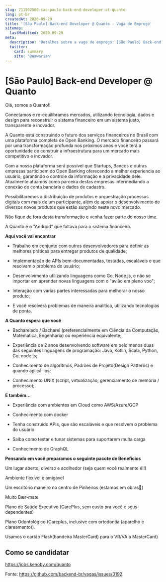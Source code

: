 ```yaml
---
slug: 711502500-sao-paulo-back-end-developer-at-quanto
lang: pt-br
createdAt: 2020-09-29
title: '[São Paulo] Back-end Developer @ Quanto - Vaga de Emprego'
sitemap:
  lastModified: 2020-09-29
meta:
  description: 'Detalhes sobre a vaga de emprego: [São Paulo] Back-end Developer @ Quanto'
  twitter:
    card: summary
    site: '@nawarian'
---
```


# [São Paulo] Back-end Developer @ Quanto

Olá, somos a Quanto!!

Conectamos e re-equilibramos mercados, utilizando tecnologia, dados e design para reconstruir o sistema financeiro em um sistema justo, transparente e inovador. 

A Quanto está construindo o futuro dos serviços financeiros no Brasil com uma plataforma completa de Open Banking. O mercado financeiro passará por uma transformação profunda nos próximos anos e você terá a oportunidade de construir a infraestrutura para um mercado mais competitivo e inovador.

Com a nossa plataforma será possível que Startups, Bancos e outras empresas participem do Open Banking oferecendo a melhor experiencia ao usuário, garantindo o controle da informação e a privacidade dele.
Atualmente atuamos como parceira destas empresas intermediando a conexão de conta bancária e dados de cadastro. 

Possibilitaremos a distribuição de produtos e orquestração processos digitais com mais de um participante, além de apoiar o desenvolvimento de diversos novos produtos que estão surgindo neste novo mercado.

Não fique de fora desta transformação e venha fazer parte do nosso time.

A Quanto é o "Android" que faltava para o sistema financeiro.


**Aqui você vai encontrar**

- Trabalho em conjunto com outros desenvolvedores para definir as melhores práticas para entregar produtos de qualidade;
 
- Implementação de APIs bem-documentadas, testadas, escaláveis e que resolvam o problema do usuário;

- Desenvolvimento utilizando linguagens como Go, Node.js, e não se importar em aprender novas linguagens com o "avião em pleno voo";

- Interação com várias partes interessadas para melhorar o nosso produto;

- E você resolverá problemas de maneira analítica, utilizando tecnologias de ponta.

**A Quanto espera que você**

- Bacharelado / Bacharel (preferencialmente em Ciência da Computação, Matemática, Engenharia) ou experiência equivalente;

- Experiência de 2 anos desenvolvendo software em pelo menos duas das seguintes linguagens de programação: Java, Kotlin, Scala, Python, Go, node.js;

- Conhecimento de algoritmos, Padrões de Projeto(Design Patterns) e quando aplicá-los;

- Conhecimento UNIX (script, virtualização, gerenciamento de memória / processo);


**E também...**

- Experiência com ambientes em Cloud como AWS/Azure/GCP

- Conhecimento com docker
 
- Tenha construído APIs, que são escaláveis e que resolvem o problema do usuário

- Saiba como testar e tunar sistemas para suportarem muita carga

- Conhecimento de GraphQL

**Pensando em você preparamos o seguinte pacote de Benefícios**

Um lugar aberto, diverso e acolhedor (seja quem você realmente é!!)

Ambiente flexível e amigável

Um escritório maneiro no centro de Pinheiros (estamos em obras👷)

Muito Bær-mate

Plano de Saúde Executivo (CarePlus, sem custo pra você e seus dependentes)

Plano Odontológico (Careplus, inclusive com ortodontia (aparelho e clareamento)).

Usamos o cartão Flash(bandeira MasterCard) para o VR/VA a MasterCard) 

## Como se candidatar

https://jobs.kenoby.com/quanto

Fonte: https://github.com/backend-br/vagas/issues/3192